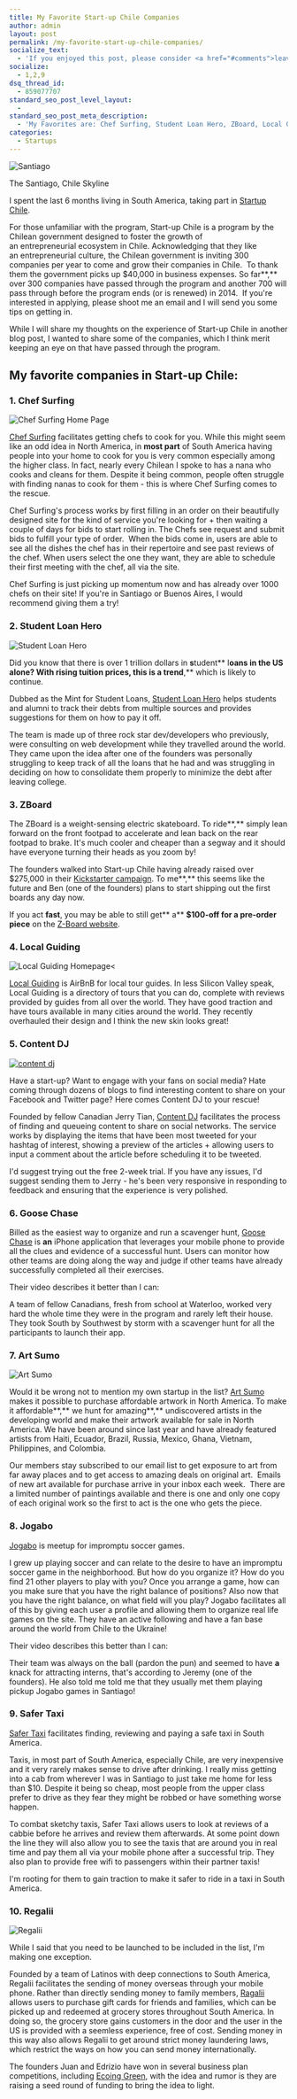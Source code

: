 ```yaml
---
title: My Favorite Start-up Chile Companies
author: admin
layout: post
permalink: /my-favorite-start-up-chile-companies/
socialize_text:
  - 'If you enjoyed this post, please consider <a href="#comments">leaving a comment</a> or <a href="http://naysawn.com/feed/" title="Syndicate this site using RSS">subscribing to the <abbr title="Really Simple Syndication">RSS</abbr> feed</a> to have future articles delivered to your feed reader.'
socialize:
  - 1,2,9
dsq_thread_id:
  - 859077707
standard_seo_post_level_layout:
  - 
standard_seo_post_meta_description:
  - 'My Favorites are: Chef Surfing, Student Loan Hero, ZBoard, Local Guiding, Art Sumo, Content DJ, Goose Chase, Jogabo, Safer Taxi and Regalii.'
categories:
  - Startups
---
```

<img class="size-full wp-image-93" title="Santiago" src="/blog_assets/2012/10/Santiago_winter1.jpg" alt="Santiago" />

The Santiago, Chile Skyline

I spent the last 6 months living in South America, taking part in [Startup Chile][1].

For those unfamiliar with the program, Start-up Chile is a program by the Chilean government designed to foster the growth of an entrepreneurial ecosystem in Chile. Acknowledging that they like an entrepreneurial culture, the Chilean government is inviting 300 companies per year to come and grow their companies in Chile.  To thank them the government picks up $40,000 in business expenses. So far**,** over 300 companies have passed through the program and another 700 will pass through before the program ends (or is renewed) in 2014.  If you're interested in applying, please shoot me an email and I will send you some tips on getting in.

While I will share my thoughts on the experience of Start-up Chile in another blog post, I wanted to share some of the companies, which I think merit keeping an eye on that have passed through the program.

## My favorite companies in Start-up Chile:

### 1. Chef Surfing

<img class="size-full wp-image-25" title="Chef Surfing" src="/blog_assets/2012/09/Chef-Surfing.jpg" alt="Chef Surfing Home Page" />

[Chef Surfing][2] facilitates getting chefs to cook for you. While this might seem like an odd idea in North America, in **most part** of South America having people into your home to cook for you is very common especially among the higher class. In fact, nearly every Chilean I spoke to has a nana who cooks and cleans for them. Despite it being common, people often struggle with finding nanas to cook for them - this is where Chef Surfing comes to the rescue.

Chef Surfing's process works by first filling in an order on their beautifully designed site for the kind of service you're looking for + then waiting a couple of days for bids to start rolling in. The Chefs see request and submit bids to fulfill your type of order.  When the bids come in, users are able to see all the dishes the chef has in their repertoire and see past reviews of the chef. When users select the one they want, they are able to schedule their first meeting with the chef, all via the site.

Chef Surfing is just picking up momentum now and has already over 1000 chefs on their site! If you're in Santiago or Buenos Aires, I would recommend giving them a try!

### 2. Student Loan Hero

<img class="size-full wp-image-27" title="Student Loan Hero" src="/blog_assets/2012/09/Student-Loan-Heropng.png" alt="Student Loan Hero" />

Did you know that there is over 1 trillion dollars in **s**tudent** l**oans in the US alone? With rising tuition prices, this is a trend**,** which is likely to continue.

Dubbed as the Mint for Student Loans, [Student Loan Hero][3] helps students and alumni to track their debts from multiple sources and provides suggestions for them on how to pay it off.

The team is made up of three rock star dev/developers who previously, were consulting on web development while they travelled around the world. They came upon the idea after one of the founders was personally struggling to keep track of all the loans that he had and was struggling in deciding on how to consolidate them properly to minimize the debt after leaving college.

### 3. ZBoard

The ZBoard is a weight-sensing electric skateboard. To ride**,** simply lean forward on the front footpad to accelerate and lean back on the rear footpad to brake. It's much cooler and cheaper than a segway and it should have everyone turning their heads as you zoom by!

The founders walked into Start-up Chile having already raised over $275,000 in their [Kickstarter campaign][4]. To me**,** this seems like the future and Ben (one of the founders) plans to start shipping out the first boards any day now.

If you act **fast**, you may be able to still get** a** **$100-off for a pre-order piece** on the [Z-Board website][5].

### 4. Local Guiding

<img class="size-large wp-image-31" title="Local Guiding" src="/blog_assets/2012/09/Local-Guiding-1024x704.png" alt="Local Guiding Homepage"  /><

[Local Guiding][6] is AirBnB for local tour guides. In less Silicon Valley speak, Local Guiding is a directory of tours that you can do, complete with reviews provided by guides from all over the world. They have good traction and have tours available in many cities around the world. They recently overhauled their design and I think the new skin looks great!

### 5. Content DJ

[<img class="aligncenter size-full wp-image-32" title="content dj" src="/blog_assets/2012/09/content-dj.png" alt="content dj" />][7]

Have a start-up? Want to engage with your fans on social media? Hate coming through dozens of blogs to find interesting content to share on your Facebook and Twitter page? Here comes Content DJ to your rescue!

Founded by fellow Canadian Jerry Tian, [Content DJ][8] facilitates the process of finding and queueing content to share on social networks. The service works by displaying the items that have been most tweeted for your hashtag of interest, showing a preview of the articles + allowing users to input a comment about the article before scheduling it to be tweeted.

I'd suggest trying out the free 2-week trial. If you have any issues, I'd suggest sending them to Jerry - he's been very responsive in responding to feedback and ensuring that the experience is very polished.

### 6. Goose Chase

Billed as the easiest way to organize and run a scavenger hunt, [Goose Chase][9] is **an** iPhone application that leverages your mobile phone to provide all the clues and evidence of a successful hunt. Users can monitor how other teams are doing along the way and judge if other teams have already successfully completed all their exercises.

Their video describes it better than I can:



A team of fellow Canadians, fresh from school at Waterloo, worked very hard the whole time they were in the program and rarely left their house. They took South by Southwest by storm with a scavenger hunt for all the participants to launch their app.

### 7. Art Sumo

<img class="size-large wp-image-36" title="Art Sumo" src="/blog_assets/2012/09/Art-Sumo-1024x471.png" alt="Art Sumo" />

Would it be wrong not to mention my own startup in the list? [Art Sumo][10] makes it possible to purchase affordable artwork in North America. To make it affordable**,** we hunt for amazing**,** undiscovered artists in the developing world and make their artwork available for sale in North America. We have been around since last year and have already featured artists from Haiti, Ecuador, Brazil, Russia, Mexico, Ghana, Vietnam, Philippines, and Colombia.

Our members stay subscribed to our email list to get exposure to art from far away places and to get access to amazing deals on original art.  Emails of new art available for purchase arrive in your inbox each week.  There are a limited number of paintings available and there is one and only one copy of each original work so the first to act is the one who gets the piece.

### 8. Jogabo

[Jogabo][11] is meetup for impromptu soccer games.

I grew up playing soccer and can relate to the desire to have an impromptu soccer game in the neighborhood. But how do you organize it? How do you find 21 other players to play with you? Once you arrange a game, how can you make sure that you have the right balance of positions? Also now that you have the right balance, on what field will you play? Jogabo facilitates all of this by giving each user a profile and allowing them to organize real life games on the site. They have an active following and have a fan base around the world from Chile to the Ukraine!

Their video describes this better than I can:

Their team was always on the ball (pardon the pun) and seemed to have **a** knack for attracting interns, that's according to Jeremy (one of the founders). He also told me told me that they usually met them playing pickup Jogabo games in Santiago!

### 9. Safer Taxi

[Safer Taxi][12] facilitates finding, reviewing and paying a safe taxi in South America.

Taxis, in most part of South America, especially Chile, are very inexpensive and it very rarely makes sense to drive after drinking. I really miss getting into a cab from wherever I was in Santiago to just take me home for less than $10. Despite it being so cheap, most people from the upper class prefer to drive as they fear they might be robbed or have something worse happen.

To combat sketchy taxis, Safer Taxi allows users to look at reviews of a cabbie before he arrives and review them afterwards. At some point down the line they will also allow you to see the taxis that are around you in real time and pay them all via your mobile phone after a successful trip. They also plan to provide free wifi to passengers within their partner taxis!

I'm rooting for them to gain traction to make it safer to ride in a taxi in South America.

### 10. Regalii

<img class="size-large wp-image-40" title="Regalii" src="/blog_assets/2012/09/Regalii-1024x491.png" alt="Regalii" />

While I said that you need to be launched to be included in the list, I'm making one exception.

Founded by a team of Latinos with deep connections to South America, Regalii facilitates the sending of money overseas through your mobile phone. Rather than directly sending money to family members, [Ragalii][13] allows users to purchase gift cards for friends and families, which can be picked up and redeemed at grocery stores throughout South America. In doing so, the grocery store gains customers in the door and the user in the US is provided with a seemless experience, free of cost. Sending money in this way also allows Regalii to get around strict money laundering laws, which restrict the ways on how you can send money internationally.

The founders Juan and Edrizio have won in several business plan competitions, including [Ecoing Green][14], with the idea and rumor is they are raising a seed round of funding to bring the idea to light.

[1]: http://www.startupchile.org
[2]: http://www.ChefSurfing.com
[3]: https://studentloanhero.com/
[4]: http://www.kickstarter.com/projects/benf/the-zboard-the-weight-sensing-electric-skateboard
[5]: http://www.zboardshop.com
[6]: http://www.LocalGuiding.com
[7]: http://www.contentdj.com/
[8]: http://www.ContentDJ.com
[9]: https://www.goosechase.com/
[10]: http://www.artsumo.com
[11]: http://www.jogabo.com
[12]: http://www.safertaxi.com
[13]: https://regalii.com
[14]: http://www.echoinggreen.org/blog/meet-the-2012-echoing-green-fellows